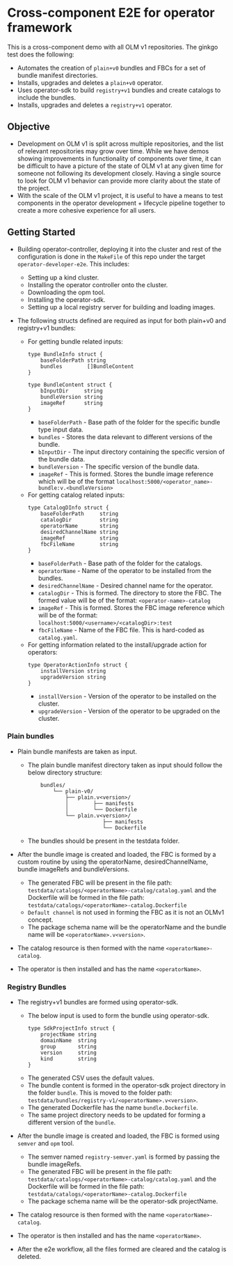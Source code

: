 # Cross-component E2E for operator framework

This is a cross-component demo with all OLM v1 repositories. The ginkgo test does the following: 
-  Automates the creation of `plain+v0` bundles and FBCs for a set of bundle manifest directories.
- Installs, upgrades and deletes a `plain+v0` operator.
- Uses operator-sdk to build `registry+v1` bundles and create catalogs to include the bundles.
- Installs, upgrades and deletes a `registry+v1` operator.

## Objective
- Development on OLM v1 is split across multiple repositories, and the list of relevant repositories may grow over time. While we have demos showing improvements in functionality of components over time, it can be difficult to have a picture of the state of OLM v1 at any given time for someone not following its development closely. Having a single source to look for OLM v1 behavior can provide more clarity about the state of the project.
- With the scale of the OLM v1 project, it is useful to have a means to test components in the operator development + lifecycle pipeline together to create a more cohesive experience for all users.

## Getting Started

- Building operator-controller, deploying it into the cluster and rest of the configuration is done in the `MakeFile` of this repo under the target `operator-developer-e2e`. This includes:
    
    - Setting up a kind cluster.
    - Installing the operator controller onto the cluster.
    - Downloading the opm tool.
    - Installing the operator-sdk.
    - Setting up a local registry server for building and loading images.

- The following structs defined are required as input for both plain+v0 and registry+v1 bundles:
   - For getting bundle related inputs:
        ```
        type BundleInfo struct {
            baseFolderPath string 
            bundles        []BundleContent
        }

        type BundleContent struct {
            bInputDir     string
            bundleVersion string
            imageRef      string
        }
        ```
        - `baseFolderPath` - Base path of the folder for the specific bundle type input data.
        - `bundles` - Stores the data relevant to different versions of the bundle.
        - `bInputDir` - The input directory containing the specific version of the bundle data.
        - `bundleVersion` - The specific version of the bundle data.
        - `imageRef` - This is formed. Stores the bundle image reference which will be of the format `localhost:5000/<operator_name>-bundle:v.<bundleVersion>`
    - For getting catalog related inputs:
        ```
        type CatalogDInfo struct {
            baseFolderPath     string
            catalogDir         string
            operatorName       string
            desiredChannelName string
            imageRef           string
            fbcFileName        string
        }
        ```
        - `baseFolderPath` - Base path of the folder for the catalogs.
        - `operatorName` - Name of the operator to be installed from the bundles.
        - `desiredChannelName` - Desired channel name for the operator.
        - `catalogDir` - This is formed. The directory to store the FBC. The formed value will be of the format: `<operator-name>-catalog`
        - `imageRef` - This is formed. Stores the FBC image reference which will be of the format: `localhost:5000/<username>/<catalogDir>:test`
        - `fbcFileName` - Name of the FBC file. This is hard-coded as `catalog.yaml`.
    - For getting information related to the install/upgrade action for operators:
        ```
        type OperatorActionInfo struct {
            installVersion string 
            upgradeVersion string
        }
        ``` 
        - `installVersion` - Version of the operator to be installed on the cluster.
        - `upgradeVersion` - Version of the operator to be upgraded on the cluster.

### Plain bundles
- Plain bundle manifests are taken as input.

    - The plain bundle manifest directory taken as input should follow the below directory structure:
        ```
            bundles/
                └── plain-v0/
                    ├── plain.v<version>/
                    │        ├── manifests
                    │        └── Dockerfile
                    └── plain.v<version>/
                                ├── manifests
                                └── Dockerfile
        ```
    - The bundles should be present in the testdata folder.

- After the bundle image is created and loaded, the FBC is formed by a custom routine by using the operatorName, desiredChannelName, bundle imageRefs and bundleVersions.
   
   - The generated FBC will be present in the file path: `testdata/catalogs/<operatorName>-catalog/catalog.yaml` and the Dockerfile will be formed in the file path: `testdata/catalogs/<operatorName>-catalog.Dockerfile`
   - `Default channel` is not used in forming the FBC as it is not an OLMv1 concept.
   - The package schema name will be the operatorName and the bundle name will be `<operatorName>.v<version>`.

- The catalog resource is then formed with the name `<operatorName>-catalog`.

- The operator is then installed and has the name `<operatorName>`.

### Registry Bundles

- The registry+v1 bundles are formed using operator-sdk.
    - The below input is used to form the bundle using operator-sdk.
        ```
        type SdkProjectInfo struct {
            projectName string
            domainName  string
            group       string
            version     string
            kind        string
        }
        ```
    - The generated CSV uses the default values. 
    - The bundle content is formed in the operator-sdk project directory in the folder `bundle`. This is moved to the folder path: `testdata/bundles/registry-v1/<operatorName>.v<version>`.
    - The generated Dockerfile has the name `bundle.Dockerfile`.
    - The same project directory needs to be updated for forming a different version of the `bundle`.
- After the bundle image is created and loaded, the FBC is formed using `semver` and `opm` tool. 
    - The semver named `registry-semver.yaml` is formed by passing the bundle imageRefs.
    - The generated FBC will be present in the file path: `testdata/catalogs/<operatorName>-catalog/catalog.yaml` and the Dockerfile will be formed in the file path: `testdata/catalogs/<operatorName>-catalog.Dockerfile`
    - The package schema name will be the operator-sdk projectName.

- The catalog resource is then formed with the name `<operatorName>-catalog`.

- The operator is then installed and has the name `<operatorName>`.


- After the e2e workflow, all the files formed are cleared and the catalog is deleted.
